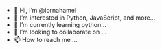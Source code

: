 - 👋 Hi, I’m @lornahamel
- 👀 I’m interested in Python, JavaScript, and more...
- 🌱 I’m currently learning python...
- 💞️ I’m looking to collaborate on ...
- 📫 How to reach me ...

<!---
lornahamel/lornahamel is a ✨ special ✨ repository because its `README.md` (this file) appears on your GitHub profile.
You can click the Preview link to take a look at your changes.
--->
